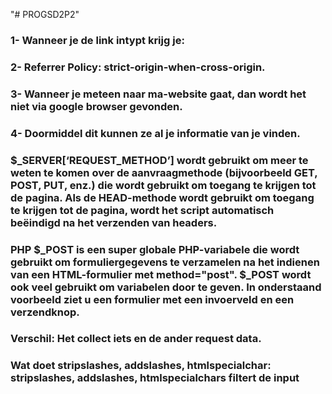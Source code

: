 "# PROGSD2P2" 

### 1- Wanneer je de link intypt krijg je:
### 2- Referrer Policy: strict-origin-when-cross-origin.
### 3- Wanneer je meteen naar ma-website gaat, dan wordt het niet via google browser gevonden.
### 4- Doormiddel dit kunnen ze al je informatie van je vinden.



### $_SERVER[‘REQUEST_METHOD’] wordt gebruikt om meer te weten te komen over de aanvraagmethode (bijvoorbeeld GET, POST, PUT, enz.) die wordt gebruikt om toegang te krijgen tot de pagina. Als de HEAD-methode wordt gebruikt om toegang te krijgen tot de pagina, wordt het script automatisch beëindigd na het verzenden van headers.

### PHP $_POST is een super globale PHP-variabele die wordt gebruikt om formuliergegevens te verzamelen na het indienen van een HTML-formulier met method="post". $_POST wordt ook veel gebruikt om variabelen door te geven. In onderstaand voorbeeld ziet u een formulier met een invoerveld en een verzendknop.

### Verschil:  Het  collect iets en de ander request data.


### Wat doet stripslashes, addslashes, htmlspecialchar: stripslashes, addslashes, htmlspecialchars filtert de input